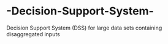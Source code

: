 # -Decision-Support-System-
Decision Support System (DSS) for large data sets containing disaggregated inputs
